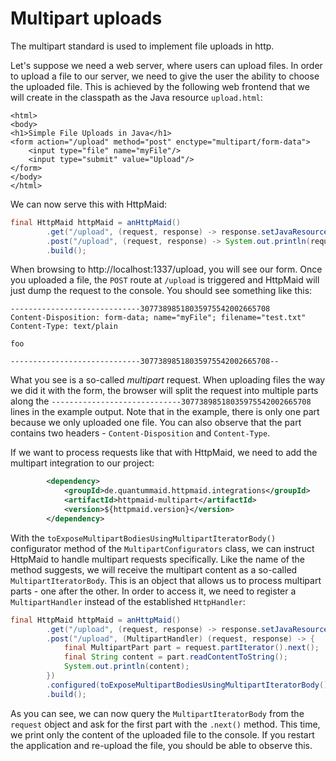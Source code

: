 # Multipart uploads
The multipart standard is used to implement file uploads in http.

Let's suppose we need a web server, where users can upload files. 
In order to upload a file to our server, we need to give the user the
ability to choose the uploaded file. This is achieved by the following web frontend that we will create
in the classpath as the Java resource `upload.html`:
<!---[CodeSnippet] (file=../examples/documentation/src/main/java/de/quantummaid/httpmaid/documentation/xx_multipart/upload.html)-->
```
<html>
<body>
<h1>Simple File Uploads in Java</h1>
<form action="/upload" method="post" enctype="multipart/form-data">
    <input type="file" name="myFile"/>
    <input type="submit" value="Upload"/>
</form>
</body>
</html>
```

We can now serve this with HttpMaid:
<!---[CodeSnippet] (multipart)-->
```java
final HttpMaid httpMaid = anHttpMaid()
        .get("/upload", (request, response) -> response.setJavaResourceAsBody("upload.html"))
        .post("/upload", (request, response) -> System.out.println(request.bodyString()))
        .build();
```

When browsing to http://localhost:1337/upload, you will see our form. Once you uploaded a file,
the `POST` route at `/upload` is triggered and HttpMaid will just dump the request to the console.
You should see something like this:

```
-----------------------------30773898518035975542002665708
Content-Disposition: form-data; name="myFile"; filename="test.txt"
Content-Type: text/plain

foo

-----------------------------30773898518035975542002665708--
```

What you see is a so-called *multipart* request. When uploading files the way we did it with the form,
the browser will split the request into multiple parts along the `-----------------------------30773898518035975542002665708`
lines in the example output. Note that in the example, there is only one part because we only uploaded one file.
You can also observe that the part contains two headers - `Content-Disposition` and `Content-Type`.

If we want to process requests like that with HttpMaid, we need to add the multipart integration to our project:

```xml
        <dependency>
            <groupId>de.quantummaid.httpmaid.integrations</groupId>
            <artifactId>httpmaid-multipart</artifactId>
            <version>${httpmaid.version}</version>
        </dependency>
```
With the `toExposeMultipartBodiesUsingMultipartIteratorBody()` configurator method of the `MultipartConfigurators` class, we
can instruct HttpMaid to handle multipart requests specifically. Like the name of the method suggests, we will
receive the multipart content as a so-called `MultipartIteratorBody`. This is an object that allows us to process
multipart parts - one after the other. In order to access it, we need to register a `MultipartHandler` instead of
the established `HttpHandler`:
<!---[CodeSnippet] (multipartIterator)-->
```java
final HttpMaid httpMaid = anHttpMaid()
        .get("/upload", (request, response) -> response.setJavaResourceAsBody("upload.html"))
        .post("/upload", (MultipartHandler) (request, response) -> {
            final MultipartPart part = request.partIterator().next();
            final String content = part.readContentToString();
            System.out.println(content);
        })
        .configured(toExposeMultipartBodiesUsingMultipartIteratorBody())
        .build();
```

As you can see, we can now query the `MultipartIteratorBody` from the `request` object and
ask for the first part with the `.next()` method.
This time, we print only the content of the uploaded file to the console.
If you restart the application and re-upload the file, you should be able to observe this.
